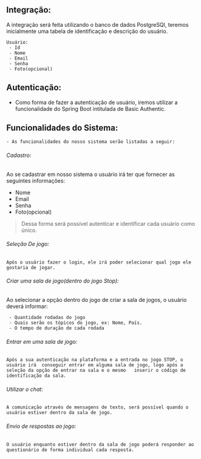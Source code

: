 ## Integração:
A integração será feita utilizando o banco de dados PostgreSQl, teremos inicialmente uma tabela de identificação e descrição do usuário.
```
Usuário:
 - Id
 - Nome
 - Email
 - Senha
 - Foto(opcional)

 ```
 
 
## Autenticação: 
- Como forma de fazer a autenticação de usuário, iremos utilizar a funcionalidade do Spring Boot intitulada de Basic Authentic.  
 
## Funcionalidades do Sistema:
    - As funcionalidades do nosso sistema serão listadas a seguir:
 
###### Cadastro:
Ao se cadastrar em nosso sistema o usuário irá ter que fornecer as seguintes informações:
 - Nome
 - Email
 - Senha
 - Foto(opcional)
>Dessa forma será possível autenticar e identificar cada usuário como único.
###### Seleção De jogo:
```
Após o usuário fazer o login, ele irá poder selecionar qual jogo ele gostaria de jogar.
```
###### Criar uma sala de jogo(dentro do jogo Stop):
Ao selecionar a opção dentro do jogo de criar a sala de jogos, o usuário deverá informar: 
```
 - Quantidade rodadas do jogo
 - Quais serão os tópicos do jogo, ex: Nome, País.
 - O tempo de duração de cada rodada 
```
###### Entrar em uma sala de jogo:
```
Após a sua autenticação na plataforma e a entrada no jogo STOP, o usuário irá  conseguir entrar em alguma sala de jogo, logo após a seleção da opção de entrar na sala e o mesmo   inserir o código de identificação da sala. 
```
###### Utilizar o chat:
```
A comunicação através de mensagens de texto, será possível quando o usuário estiver dentro da sala de jogo.
```
###### Envio de respostas ao jogo:
```
O usuário enquanto estiver dentro da sala de jogo poderá responder ao questionário de forma individual cada resposta.
```
 
